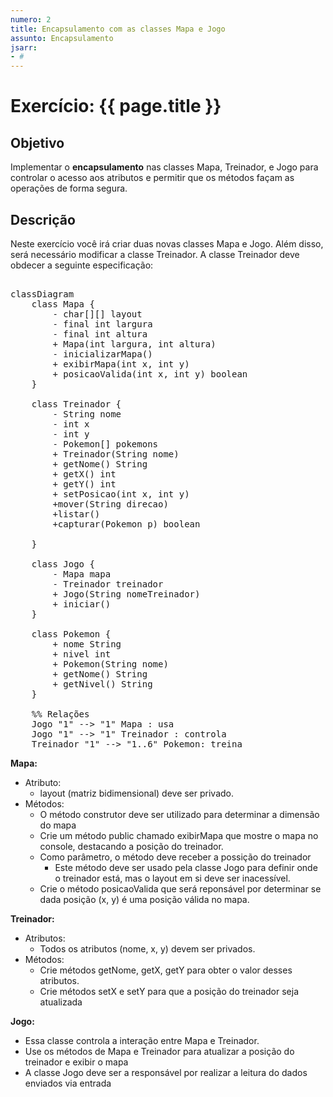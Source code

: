 ```yaml
---
numero: 2
title: Encapsulamento com as classes Mapa e Jogo
assunto: Encapsulamento
jsarr:
- # 
---
```



# Exercício: {{ page.title }}

## Objetivo

Implementar o **encapsulamento** nas classes Mapa, Treinador, e Jogo para controlar o acesso aos atributos e permitir que os métodos façam as operações de forma segura.

## Descrição
 
Neste exercício você irá criar duas novas classes Mapa e Jogo. Além disso, será necessário modificar a classe Treinador. A classe Treinador deve obdecer a seguinte especificação:

<pre class="mermaid">

classDiagram
    class Mapa {
        - char[][] layout
        - final int largura
        - final int altura
        + Mapa(int largura, int altura)
        - inicializarMapa()
        + exibirMapa(int x, int y)
        + posicaoValida(int x, int y) boolean
    }

    class Treinador {
        - String nome
        - int x
        - int y
        - Pokemon[] pokemons
        + Treinador(String nome)
        + getNome() String
        + getX() int
        + getY() int
        + setPosicao(int x, int y)
		+mover(String direcao)
		+listar()
		+capturar(Pokemon p) boolean

    }

    class Jogo {
        - Mapa mapa
        - Treinador treinador
        + Jogo(String nomeTreinador)
        + iniciar()
    }
    
    class Pokemon {
        + nome String
        + nivel int
        + Pokemon(String nome)
        + getNome() String
        + getNivel() String
    }

    %% Relações
    Jogo "1" --> "1" Mapa : usa
    Jogo "1" --> "1" Treinador : controla
    Treinador "1" --> "1..6" Pokemon: treina
</pre>    


**Mapa:**

  - Atributo:
    - layout (matriz bidimensional) deve ser privado.
  - Métodos: 
    - O método construtor deve ser utilizado para determinar a dimensão do mapa 
    - Crie um método public chamado exibirMapa que mostre o mapa no console, destacando a posição do treinador.
    - Como parâmetro, o método deve receber a possição do treinador
      - Este método deve ser usado pela classe Jogo para definir onde o treinador está, mas o layout em si deve ser inacessível.
    - Crie o método posicaoValida que será reponsável por determinar se dada posição (x, y) é uma posição válida no mapa. 
    
**Treinador:**

  - Atributos:
    - Todos os atributos (nome, x, y) devem ser privados.
  - Métodos:
    - Crie métodos getNome, getX, getY para obter o valor desses atributos.
    - Crie métodos setX e setY para que a posição do treinador seja atualizada
   
**Jogo:**
  - Essa classe controla a interação entre Mapa e Treinador.
  - Use os métodos de Mapa e Treinador para atualizar a posição do treinador e exibir o mapa
  - A classe Jogo deve ser a responsável por realizar a leitura do dados enviados via entrada

